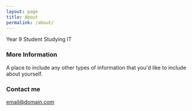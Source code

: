 ```yaml
---
layout: page
title: About
permalink: /about/
---
```


Year 9 Student Studying IT

### More Information

A place to include any other types of information that you'd like to include about yourself.

### Contact me

[email@domain.com](mailto:email@domain.com)
